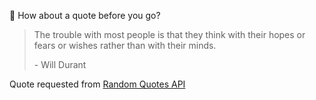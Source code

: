📣 How about a quote before you go?

> The trouble with most people is that they think with their hopes or fears or wishes rather than with their minds.
>
> <p>- Will Durant</p>

Quote requested from [Random Quotes API](https://github.com/lukePeavey/quotable)
